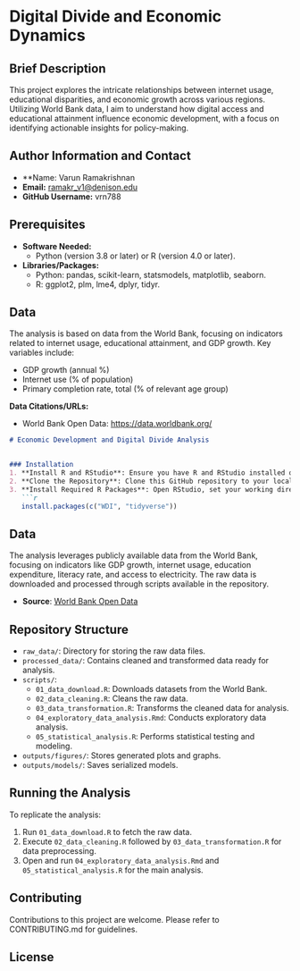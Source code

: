 # Digital Divide and Economic Dynamics

## Brief Description
This project explores the intricate relationships between internet usage, educational disparities, and economic growth across various regions. Utilizing World Bank data, I aim to understand how digital access and educational attainment influence economic development, with a focus on identifying actionable insights for policy-making.

## Author Information and Contact
- **Name: Varun Ramakrishnan
- **Email:** ramakr_v1@denison.edu
- **GitHub Username:** vrn788

## Prerequisites
- **Software Needed:**
  - Python (version 3.8 or later) or R (version 4.0 or later).
- **Libraries/Packages:**
  - Python: pandas, scikit-learn, statsmodels, matplotlib, seaborn.
  - R: ggplot2, plm, lme4, dplyr, tidyr.


## Data
The analysis is based on data from the World Bank, focusing on indicators related to internet usage, educational attainment, and GDP growth. Key variables include:
- GDP growth (annual %)
- Internet use (% of population)
- Primary completion rate, total (% of relevant age group)

**Data Citations/URLs:**
- World Bank Open Data: https://data.worldbank.org/




```markdown
# Economic Development and Digital Divide Analysis

  
### Installation
1. **Install R and RStudio**: Ensure you have R and RStudio installed on your computer. If not, download and install them from [CRAN](https://cran.r-project.org/) and [RStudio](https://www.rstudio.com/products/rstudio/download/), respectively.
2. **Clone the Repository**: Clone this GitHub repository to your local machine using `git clone <repository-url>`.
3. **Install Required R Packages**: Open RStudio, set your working directory to the cloned repository, and run the following command to install the necessary packages:
   ```r
   install.packages(c("WDI", "tidyverse"))
   ```

## Data
The analysis leverages publicly available data from the World Bank, focusing on indicators like GDP growth, internet usage, education expenditure, literacy rate, and access to electricity. The raw data is downloaded and processed through scripts available in the repository.

- **Source**: [World Bank Open Data](https://data.worldbank.org/)

## Repository Structure
- `raw_data/`: Directory for storing the raw data files.
- `processed_data/`: Contains cleaned and transformed data ready for analysis.
- `scripts/`:
  - `01_data_download.R`: Downloads datasets from the World Bank.
  - `02_data_cleaning.R`: Cleans the raw data.
  - `03_data_transformation.R`: Transforms the cleaned data for analysis.
  - `04_exploratory_data_analysis.Rmd`: Conducts exploratory data analysis.
  - `05_statistical_analysis.R`: Performs statistical testing and modeling.
- `outputs/figures/`: Stores generated plots and graphs.
- `outputs/models/`: Saves serialized models.

## Running the Analysis
To replicate the analysis:
1. Run `01_data_download.R` to fetch the raw data.
2. Execute `02_data_cleaning.R` followed by `03_data_transformation.R` for data preprocessing.
3. Open and run `04_exploratory_data_analysis.Rmd` and `05_statistical_analysis.R` for the main analysis.

## Contributing
Contributions to this project are welcome. Please refer to CONTRIBUTING.md for guidelines.

## License

```


